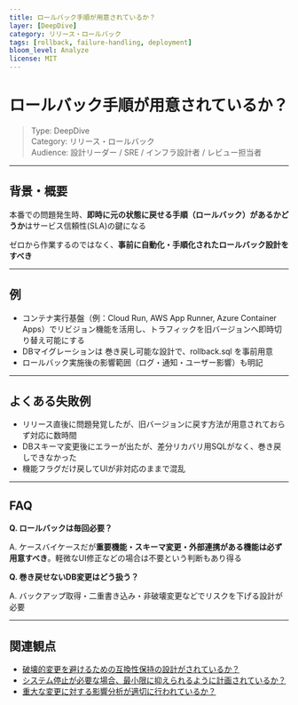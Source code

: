 ```yaml
---
title: ロールバック手順が用意されているか？
layer: [DeepDive]
category: リリース・ロールバック
tags: [rollback, failure-handling, deployment]
bloom_level: Analyze
license: MIT
---
```


# ロールバック手順が用意されているか？

> Type: DeepDive  
> Category: リリース・ロールバック  
> Audience: 設計リーダー / SRE / インフラ設計者 / レビュー担当者

---

## 背景・概要

本番での問題発生時、**即時に元の状態に戻せる手順（ロールバック）があるかどうか**はサービス信頼性(SLA)の鍵になる

ゼロから作業するのではなく、**事前に自動化・手順化されたロールバック設計をすべき**

---

## 例

- コンテナ実行基盤（例：Cloud Run, AWS App Runner, Azure Container Apps）でリビジョン機能を活用し、トラフィックを旧バージョンへ即時切り替え可能にする
- DBマイグレーションは 巻き戻し可能な設計で、rollback.sql を事前用意
- ロールバック実施後の影響範囲（ログ・通知・ユーザー影響）も明記

---

## よくある失敗例

- リリース直後に問題発覚したが、旧バージョンに戻す方法が用意されておらず対応に数時間
- DBスキーマ変更後にエラーが出たが、差分リカバリ用SQLがなく、巻き戻しできなかった
- 機能フラグだけ戻してUIが非対応のままで混乱

---

## FAQ

**Q. ロールバックは毎回必要？**

A. ケースバイケースだが**重要機能・スキーマ変更・外部連携がある機能は必ず用意すべき**。軽微なUI修正などの場合は不要という判断もあり得る

**Q. 巻き戻せないDB変更はどう扱う？**

A. バックアップ取得・二重書き込み・非破壊変更などでリスクを下げる設計が必要

---

## 関連観点

- [破壊的変更を避けるための互換性保持の設計がされているか？](https://zenn.dev/kanaria007/articles/e36029117ba81b)
- [システム停止が必要な場合、最小限に抑えられるように計画されているか？](https://zenn.dev/kanaria007/articles/bc767346d55ab2)
- [重大な変更に対する影響分析が適切に行われているか？](https://zenn.dev/kanaria007/articles/a2ea5e205100b8)
